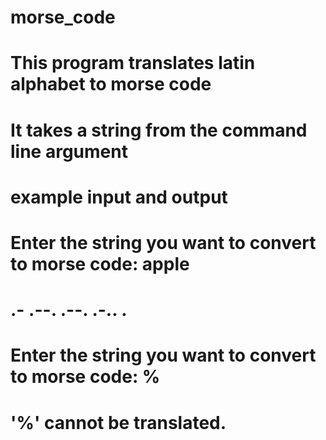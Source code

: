 # morse_code
# This program translates latin alphabet to morse code
# It takes a string from the command line argument 

# example input and output
# Enter the string you want to convert to morse code: apple
# .- .--. .--. .-.. .

# Enter the string you want to convert to morse code: %
# '%' cannot be translated.
